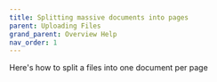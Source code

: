 ```yaml
---
title: Splitting massive documents into pages
parent: Uploading Files
grand_parent: Overview Help
nav_order: 1
---
```


Here's how to split a files into one document per page
